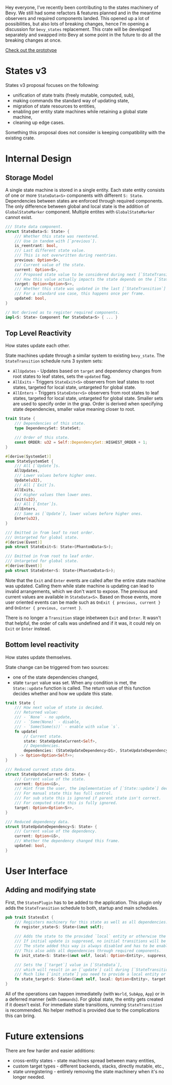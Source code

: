 Hey everyone, I've recently been contributing to the states machinery of Bevy.
We still had some refactors & features planned and in the meantime observers and required components landed.
This opened up a lot of possibilities, but also lots of breaking changes, hence I'm opening a discussion for `bevy_states` replacement.
This crate will be developed separately and swapped into Bevy at some point in the future to do all the breaking changes at once.

[Check out the prototype](https://github.com/MiniaczQ/bevy/tree/state-v3/crates/bevy_state_v3/src)

# States v3

States v3 proposal focuses on the following:
- unification of state traits (freely mutable, computed, sub),
- making commands the standard way of updating state,
- migration of state resources to entities,
- enabling per entity state machines while retaining a global state machine,
- cleaning up edge cases.

Something this proposal does not consider is keeping compatibility with the existing crate.

# Internal Design

## Storage Model
A single state machine is stored in a single entity.
Each state entity consists of one or more `StateData<S>` components with different `S: State`.
Dependencies between states are enforced through required components.
The only difference between global and local state is the addition of `GlobalStateMarker` component.
Multiple entites with `GlobalStateMarker` cannot exist.

```rs
/// State data component.
struct StateData<S: State> {
    /// Whether this state was reentered.
    /// Use in tandem with [`previous`].
    is_reentrant: bool,
    /// Last different state value.
    /// This is not overwritten during reentries.
    previous: Option<S>,
    /// Current value of the state.
    current: Option<S>,
    /// Proposed state value to be considered during next [`StateTransition`].
    /// How this value actually impacts the state depends on the [`State::update`] function.
    target: Option<Option<S>>,
    /// Whether this state was updated in the last [`StateTransition`] schedule.
    /// For a standard use case, this happens once per frame.
    updated: bool,
}

// Not derived as to register required components.
impl<S: State> Component for StateData<S> { ... }
```



## Top Level Reactivity
How states update each other.

State machines update through a similar system to existing `bevy_state`.
The `StateTransition` schedule runs 3 system sets:
- `AllUpdates` - Updates based on `target` and dependency changes from root states to leaf states, sets the `updated` flag.
- `AllExits` - Triggers `StateExit<S>` observers from leaf states to root states, targeted for local state, untargeted for global state.
- `AllEnters` - Triggers `StateEnter<S>` observers from root states to leaf states, targeted for local state, untargeted for global state.
Smaller sets are used to specify order in the grap.
Order is derived when specifying state dependencies, smaller value meaning closer to root.

```rs
trait State {
    /// Dependencies of this state.
    type DependencySet: StateSet;

    /// Order of this state.
    const ORDER: u32 = Self::DependencySet::HIGHEST_ORDER + 1;
}

#[derive(SystemSet)]
enum StateSystemSet {
    /// All [`Update`]s.
    AllUpdates,
    /// Lower values before higher ones.
    Update(u32),
    /// All [`Exit`]s.
    AllExits,
    /// Higher values then lower ones.
    Exit(u32),
    /// All [`Enter`]s.
    AllEnters,
    /// Same as [`Update`], lower values before higher ones.
    Enter(u32),
}

/// Emitted in from leaf to root order.
/// Untargeted for global state.
#[derive(Event)]
pub struct StateExit<S: State>(PhantomData<S>);

/// Emitted in from root to leaf order.
/// Untargeted for global state.
#[derive(Event)]
pub struct StateEnter<S: State>(PhantomData<S>);
```

Note that the `Exit` and `Enter` events are called after the entire state machine was updated.
Calling them while state machine is updating can lead to invalid arrangements, which we don't want to expose.
The previous and current values are available in `StateData<S>`.
Based on those events, more user oriented events can be made such as `OnExit { previous, current }` and `OnEnter { previous, current }`.

There is no longer a `Transition` stage inbetween `Exit` and `Enter`.
It wasn't that helpful, the order of calls was undefined and if it was, it could rely on `Exit` or `Enter` instead.



## Bottom level reactivity
How states update themselves.

State change can be triggered from two sources:
- one of the state dependencies changed,
- state `target` value was set.
When any condition is met, the `State::update` function is called.
The return value of this function decides whether and how we update this state.

```rs
trait State {
    /// How next value of state is decided.
    /// Returned value:
    /// - `None` - no update,
    /// - `Some(None)` - disable,
    /// - `Some(Some(s))` - enable with value `s`.
    fn update(
        // Current state.
        state: StateUpdateCurrent<Self>,
        // Dependencies.
        dependencies: (StateUpdateDependency<D1>, StateUpdateDependency<D2>, ...),
    ) -> Option<Option<Self>>;
}

/// Reduced current state data.
struct StateUpdateCurrent<S: State> {
    /// Current value of the state.
    current: Option<&S>,
    /// Hint from the user, the implementation of [`State::update`] decides what this actually does.
    /// For manual state this has full control.
    /// For sub state this is ignored if parent state isn't correct.
    /// For computed state this is fully ignored.
    target: Option<Option<S>>,
}

/// Reduced dependency data.
struct StateUpdateDependency<S: State> {
    /// Current value of the dependency.
    current: Option<&S>,
    /// Whether the dependency changed this frame.
    updated: bool,
}
```



# User Interface

## Adding and modifying state

First, the `StatesPlugin` has to be added to the application.
This plugin only adds the `StateTransition` schedule to both, startup and main schedules.

```rs
pub trait StatesExt {
    /// Registers machinery for this state as well as all dependencies.
    fn register_state<S: State>(&mut self);
    
    /// Adds the state to the provided `local` entity or otherwise the global state.
    /// If initial update is suppresed, no initial transitions will be generated.
    /// The state added this way is always disabled and has to be enabled through [`next_state`] method.
    /// This also adds all dependencies through required components.
    fn init_state<S: State>(&mut self, local: Option<Entity>, suppress_initial_update: bool);

    /// Sets the [`target`] value in [`StateData`],
    /// which will result in an [`update`] call during [`StateTransition`] schedule.
    /// Much like [`init_state`] you need to provide a local entity or nothing, for global state.
    fn state_target<S: State>(&mut self, local: Option<Entity>, target: Option<S>);
}
```

All of the operations can happen immediatelly (with `World`, `SubApp`, `App`) or in a deferred manner (with `Commands`).
For global state, the entity gets created if it doesn't exist.
For immediate state transitions, running `StateTransition` is recommended.
No helper method is provided due to the complications this can bring.



# Future extensions

There are few harder and easier additions:
- cross-entity states - state machines spread between many entities,
- custom target types - different backends, stacks, directly mutable, etc.,
- state unregistering - entirely removing the state machinery when it's no longer needed.
